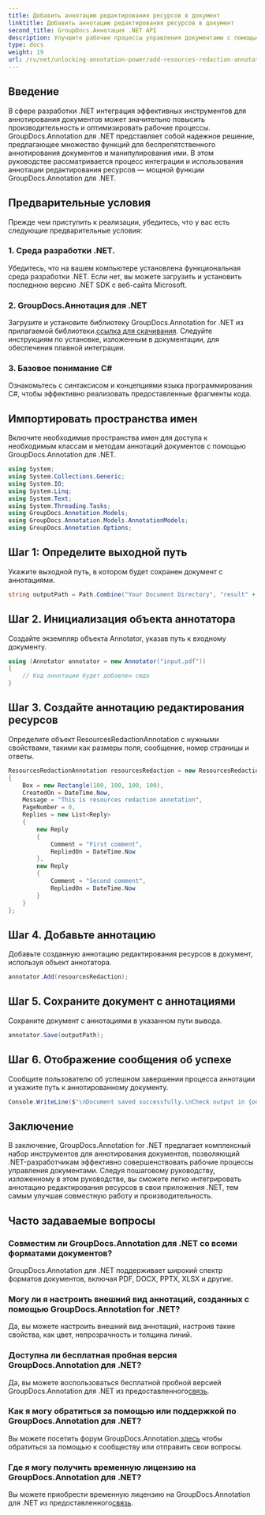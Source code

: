 ```yaml
---
title: Добавить аннотацию редактирования ресурсов в документ
linktitle: Добавить аннотацию редактирования ресурсов в документ
second_title: GroupDocs.Аннотация .NET API
description: Улучшите рабочие процессы управления документами с помощью GroupDocs.Annotation для .NET. Для повышения эффективности можно легко интегрировать аннотацию редактирования ресурсов в вашу .NET.
type: docs
weight: 19
url: /ru/net/unlocking-annotation-power/add-resources-redaction-annotation/
---
```

## Введение
В сфере разработки .NET интеграция эффективных инструментов для аннотирования документов может значительно повысить производительность и оптимизировать рабочие процессы. GroupDocs.Annotation для .NET представляет собой надежное решение, предлагающее множество функций для беспрепятственного аннотирования документов и манипулирования ими. В этом руководстве рассматривается процесс интеграции и использования аннотации редактирования ресурсов — мощной функции GroupDocs.Annotation для .NET.
## Предварительные условия
Прежде чем приступить к реализации, убедитесь, что у вас есть следующие предварительные условия:
### 1. Среда разработки .NET.
Убедитесь, что на вашем компьютере установлена функциональная среда разработки .NET. Если нет, вы можете загрузить и установить последнюю версию .NET SDK с веб-сайта Microsoft.
### 2. GroupDocs.Аннотация для .NET
 Загрузите и установите библиотеку GroupDocs.Annotation for .NET из прилагаемой библиотеки.[ссылка для скачивания](https://releases.groupdocs.com/annotation/net/). Следуйте инструкциям по установке, изложенным в документации, для обеспечения плавной интеграции.
### 3. Базовое понимание C#
Ознакомьтесь с синтаксисом и концепциями языка программирования C#, чтобы эффективно реализовать предоставленные фрагменты кода.

## Импортировать пространства имен
Включите необходимые пространства имен для доступа к необходимым классам и методам аннотаций документов с помощью GroupDocs.Annotation для .NET.

```csharp
using System;
using System.Collections.Generic;
using System.IO;
using System.Linq;
using System.Text;
using System.Threading.Tasks;
using GroupDocs.Annotation.Models;
using GroupDocs.Annotation.Models.AnnotationModels;
using GroupDocs.Annotation.Options;
```
## Шаг 1: Определите выходной путь
Укажите выходной путь, в котором будет сохранен документ с аннотациями.
```csharp
string outputPath = Path.Combine("Your Document Directory", "result" + Path.GetExtension("input.pdf"));
```
## Шаг 2. Инициализация объекта аннотатора
Создайте экземпляр объекта Annotator, указав путь к входному документу.
```csharp
using (Annotator annotator = new Annotator("input.pdf"))
{
    // Код аннотации будет добавлен сюда
}
```
## Шаг 3. Создайте аннотацию редактирования ресурсов
Определите объект ResourcesRedactionAnnotation с нужными свойствами, такими как размеры поля, сообщение, номер страницы и ответы.
```csharp
ResourcesRedactionAnnotation resourcesRedaction = new ResourcesRedactionAnnotation
{
    Box = new Rectangle(100, 100, 100, 100),
    CreatedOn = DateTime.Now,
    Message = "This is resources redaction annotation",
    PageNumber = 0,
    Replies = new List<Reply>
    {
        new Reply
        {
            Comment = "First comment",
            RepliedOn = DateTime.Now
        },
        new Reply
        {
            Comment = "Second comment",
            RepliedOn = DateTime.Now
        }
    }
};
```
## Шаг 4. Добавьте аннотацию
Добавьте созданную аннотацию редактирования ресурсов в документ, используя объект аннотатора.
```csharp
annotator.Add(resourcesRedaction);
```
## Шаг 5. Сохраните документ с аннотациями
Сохраните документ с аннотациями в указанном пути вывода.
```csharp
annotator.Save(outputPath);
```
## Шаг 6. Отображение сообщения об успехе
Сообщите пользователю об успешном завершении процесса аннотации и укажите путь к аннотированному документу.
```csharp
Console.WriteLine($"\nDocument saved successfully.\nCheck output in {outputPath}.");
```

## Заключение
В заключение, GroupDocs.Annotation for .NET предлагает комплексный набор инструментов для аннотирования документов, позволяющий .NET-разработчикам эффективно совершенствовать рабочие процессы управления документами. Следуя пошаговому руководству, изложенному в этом руководстве, вы сможете легко интегрировать аннотацию редактирования ресурсов в свои приложения .NET, тем самым улучшая совместную работу и производительность.
## Часто задаваемые вопросы
### Совместим ли GroupDocs.Annotation для .NET со всеми форматами документов?
GroupDocs.Annotation для .NET поддерживает широкий спектр форматов документов, включая PDF, DOCX, PPTX, XLSX и другие.
### Могу ли я настроить внешний вид аннотаций, созданных с помощью GroupDocs.Annotation for .NET?
Да, вы можете настроить внешний вид аннотаций, настроив такие свойства, как цвет, непрозрачность и толщина линий.
### Доступна ли бесплатная пробная версия GroupDocs.Annotation для .NET?
 Да, вы можете воспользоваться бесплатной пробной версией GroupDocs.Annotation для .NET из предоставленного[связь](https://releases.groupdocs.com/).
### Как я могу обратиться за помощью или поддержкой по GroupDocs.Annotation для .NET?
 Вы можете посетить форум GroupDocs.Annotation.[здесь](https://forum.groupdocs.com/c/annotation/10) чтобы обратиться за помощью к сообществу или отправить свои вопросы.
### Где я могу получить временную лицензию на GroupDocs.Annotation для .NET?
Вы можете приобрести временную лицензию на GroupDocs.Annotation для .NET из предоставленного[связь](https://purchase.groupdocs.com/temporary-license/).